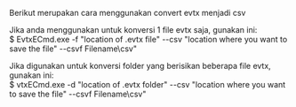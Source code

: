 Berikut merupakan cara menggunakan convert evtx menjadi csv

Jika anda menggunakan untuk konversi 1 file evtx saja, gunakan ini:  
$ EvtxECmd.exe -f "location of .evtx file" --csv "location where you want to save the file" --csvf Filename\csv"

Jika digunakan untuk konversi folder yang berisikan beberapa file evtx, gunakan ini:  
$ vtxECmd.exe -d "location of .evtx folder" --csv "location where you want to save the file" --csvf Filename\csv"
